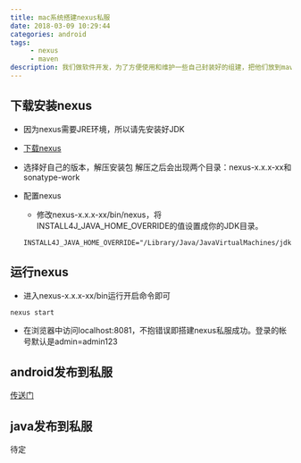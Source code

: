 ```yaml
---
title: mac系统搭建nexus私服
date: 2018-03-09 10:29:44
categories: android
tags:
     - nexus
     - maven
description: 我们做软件开发，为了方便使用和维护一些自己封装好的组建，把他们放到maven服务器是一个不错的选择。出于安全和版权等考虑，一般公司会搭建私有maven服务器，而nexus私服是一个很好的选择
---
```


## 下载安装nexus

- 因为nexus需要JRE环境，所以请先安装好JDK

- [下载nexus](https://www.sonatype.com/download-oss-sonatype)

- 选择好自己的版本，解压安装包
 解压之后会出现两个目录：nexus-x.x.x-xx和sonatype-work

- 配置nexus

    - 修改nexus-x.x.x-xx/bin/nexus，将INSTALL4J_JAVA_HOME_OVERRIDE的值设置成你的JDK目录。
    ```
    INSTALL4J_JAVA_HOME_OVERRIDE="/Library/Java/JavaVirtualMachines/jdk1.8.0_131.jdk/Contents/Home"
    ```

## 运行nexus

- 进入nexus-x.x.x-xx/bin运行开启命令即可
```
nexus start
```

- 在浏览器中访问localhost:8081，不抱错误即搭建nexus私服成功。登录的帐号默认是admin=admin123

## android发布到私服

[传送门](../android发布到nexus私服/)


## java发布到私服

待定